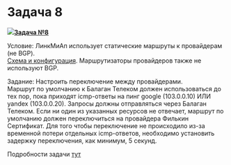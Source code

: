 # Задача 8

[![](http://img-fotki.yandex.ru/get/6622/83739833.1f/0_9e219_a466f149_S.jpg)**Задача №8**](https://linkmeup.ru/blog/67.html)  
  
Условие: ЛинкМиАп использует статические маршруты к провайдерам (не BGP).  
[Схема и конфигурация](https://docs.google.com/document/d/1bH7FdkcQ4HYRDYKph5qp0mC_xBbMnlPL1ETlTxB2s_E/pub). Маршрутизаторы провайдеров также не используют BGP.  
  
Задание: Настроить переключение между провайдерами.  
Маршрут по умолчанию к Балаган Телеком должен использоваться до тех пор, пока приходят icmp-ответы на пинг google (103.0.0.10) ИЛИ yandex (103.0.0.20). Запросы должны отправляться через Балаган Телеком. Если ни один из указанных ресурсов не отвечает, маршрут по умолчанию должен переключиться на провайдера Филькин Сертификат. Для того чтобы переключение не происходило из-за временной потери отдельных icmp-ответов, необходимо установить задержку переключения, как минимум, 5 секунд.  
  
Подробности задачи [тут](https://linkmeup.ru/blog/67.html)  